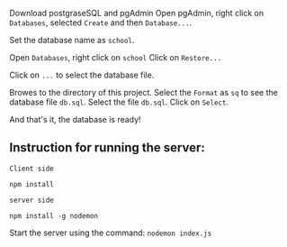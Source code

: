 
 Download postgraseSQL and pgAdmin
 Open pgAdmin, right click on `Databases`, selected `Create` and then `Database...`.


 Set the database name as `school`.


 Open `Databases`, right click on `school`
 Click on `Restore...`


 Click on `...` to select the database file.

 Browes to the directory of this project.
 Select the `Format` as `sq` to see the database file `db.sql`.
 Select the file `db.sql`.
 Click on `Select`.


And that's it, the database is ready!


## Instruction for running the server:<a name = "server"></a>

	Client side

```npm install```<br>

	server side

```npm install -g nodemon```<br>


Start the server using the command: `nodemon index.js`
